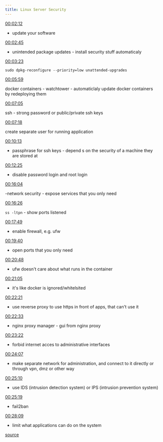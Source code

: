 ```yaml
---
title: Linux Server Security
---
```


[00:02:12](https://www.youtube.com/watch?v=Bx_HkLVBz9M&t=132)

- update your software

[00:02:45](https://www.youtube.com/watch?v=Bx_HkLVBz9M&t=165)

- unintended package updates - install security stuff automaticaly

[00:03:23](https://www.youtube.com/watch?v=Bx_HkLVBz9M&t=203)

`sudo dpkg-reconfigure --priority=low unattended-upgrades`

[00:05:59](https://www.youtube.com/watch?v=Bx_HkLVBz9M&t=359)

docker containers - watchtower - automaticlaly update docker containers by redeploying them

[00:07:05](https://www.youtube.com/watch?v=Bx_HkLVBz9M&t=425)

ssh - strong password or public/private ssh keys

[00:07:18](https://www.youtube.com/watch?v=Bx_HkLVBz9M&t=438)

create separate user for running application

[00:10:13](https://www.youtube.com/watch?v=Bx_HkLVBz9M&t=613)

- passphrase for ssh keys - depend s on the security of a machine they are stored at

[00:12:25](https://www.youtube.com/watch?v=Bx_HkLVBz9M&t=745)

- disable password login and root login

[00:16:04](https://www.youtube.com/watch?v=Bx_HkLVBz9M&t=964)

-network security - expose services that you only need

[00:16:26](https://www.youtube.com/watch?v=Bx_HkLVBz9M&t=986)

`ss -ltpn` - show ports listened

[00:17:49](https://www.youtube.com/watch?v=Bx_HkLVBz9M&t=1069)

- enable firewall, e.g. ufw

[00:19:40](https://www.youtube.com/watch?v=Bx_HkLVBz9M&t=1180)

- open ports that you only need

[00:20:48](https://www.youtube.com/watch?v=Bx_HkLVBz9M&t=1248)

- ufw doesn't care about what runs in the container

[00:21:05](https://www.youtube.com/watch?v=Bx_HkLVBz9M&t=1265)

- it's like docker is ignored/whitelsited

[00:22:21](https://www.youtube.com/watch?v=Bx_HkLVBz9M&t=1341)

- use reverse proxy to use https in front of apps, that can't use it

[00:22:33](https://www.youtube.com/watch?v=Bx_HkLVBz9M&t=1353)

- nginx proxy manager - gui from nginx proxy

[00:23:22](https://www.youtube.com/watch?v=Bx_HkLVBz9M&t=1402)

- forbid internet acces to administrative interfaces

[00:24:07](https://www.youtube.com/watch?v=Bx_HkLVBz9M&t=1447)

- make separate network for administration, and connect to it directly or through vpn, dmz or other way

[00:25:10](https://www.youtube.com/watch?v=Bx_HkLVBz9M&t=1510)

- use IDS (intrusion detection system) or IPS (intrusion prevention system)

[00:25:19](https://www.youtube.com/watch?v=Bx_HkLVBz9M&t=1519)

- fail2ban

[00:28:09](https://www.youtube.com/watch?v=Bx_HkLVBz9M&t=1689)

- limit what applications can do on the system

[source](https://www.youtube.com/watch?v=Bx_HkLVBz9M)
